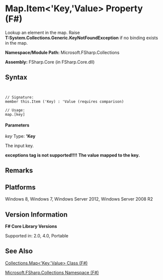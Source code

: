# Map.Item<'Key,'Value> Property (F#)

Lookup an element in the map. Raise **T:System.Collections.Generic.KeyNotFoundException** if no binding exists in the map.

**Namespace/Module Path:** Microsoft.FSharp.Collections

**Assembly:** FSharp.Core (in FSharp.Core.dll)


## Syntax


```


// Signature:
member this.Item ('Key) : 'Value (requires comparison)

// Usage:
map.[key]

```



#### Parameters
*key*
Type: **'Key**


The input key.



**exceptions tag is not supported!!!!**
**The value mapped to the key.**
## Remarks

## Platforms
Windows 8, Windows 7, Windows Server 2012, Windows Server 2008 R2


## Version Information
**F# Core Library Versions**

Supported in: 2.0, 4.0, Portable




## See Also
[Collections.Map&#60;'Key,'Value&#62; Class &#40;F&#35;&#41;](Collections.Map%5B%27Key%2C%27Value%5D-Class-%5BFSharp%5D.md)

[Microsoft.FSharp.Collections Namespace &#40;F&#35;&#41;](Microsoft.FSharp.Collections-Namespace-%5BFSharp%5D.md)

